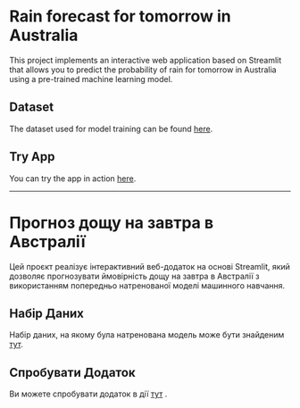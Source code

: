 # Rain forecast for tomorrow in Australia

This project implements an interactive web application based on Streamlit that allows you to predict the probability of
rain for tomorrow in Australia using a pre-trained machine learning model.

## Dataset

The dataset used for model training can be
found [here](https://www.kaggle.com/datasets/jsphyg/weather-dataset-rattle-package).

## Try App

You can try the app in action [here](https://weather-forecasting-alinashev.streamlit.app/).

---

# Прогноз дощу на завтра в Австралії

Цей проєкт реалізує інтерактивний веб-додаток на основі Streamlit, який дозволяє прогнозувати ймовірність дощу на
завтра в Австралії з використанням попередньо натренованої моделі машинного навчання.

## Набір Даних

Набір даних, на якому була натренована модель може бути
знайденим [тут](https://www.kaggle.com/datasets/jsphyg/weather-dataset-rattle-package).

## Спробувати Додаток

Ви можете спробувати додаток в дії [тут](https://weather-forecasting-alinashev.streamlit.app/) .